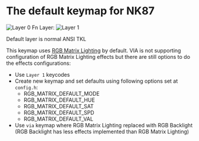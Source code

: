 # The default keymap for NK87

![Layer 0](https://i.imgur.com/RQvNaqqh.png)
Fn Layer:
![Layer 1](https://i.imgur.com/5mKCvRbh.png)

Default layer is normal ANSI TKL

This keymap uses  [RGB Matrix Lighting](https://github.com/samhocevar-forks/qmk-firmware/blob/master/docs/feature_rgb_matrix.md)
by default. VIA is not supporting configuration of RGB Matrix Lighting effects but there are still options to do the effects configurations:
- Use `Layer 1` keycodes
- Create new keymap and set defaults using following options set at `config.h`:
    - RGB_MATRIX_DEFAULT_MODE
    - RGB_MATRIX_DEFAULT_HUE
    - RGB_MATRIX_DEFAULT_SAT
    - RGB_MATRIX_DEFAULT_SPD
    - RGB_MATRIX_DEFAULT_VAL
- Use `via` keymap where RGB Matrix Lighting replaced with RGB Backlight (RGB Backlight has less effects implemented than RGB Matrix Lighting)